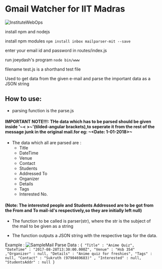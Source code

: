# Gmail Watcher for IIT Madras
![InstituteWebOps](https://avatars2.githubusercontent.com/u/26603004?s=200&v=4)

install npm and nodejs

install npm modules
`npm install inbox mailparser-mit --save`

enter your email id and password in routes/index.js

run joeydash's program
`node bin/www`

filename test.js is a shorthand test file

Used to get data from the given e-mail and parse the important data as a JSON string
## How to use: 
* parsing function is the parse.js

#### IMPORTANT NOTE!!!: THe data which has to be parsed should be given inside '~< >~'(tilded-angular brackets),to seperate it from the rest of the message junk in the original mail.for eg: ~<Date: 1-01-2018>~

* The data which all are parsed are : 
  * Title 
  * DateTime 
  * Venue 
  * Contact 
  * Students
  * Addressed To
  * Organizer
  * Details
  * Tags
  * Interested No.

#### (Note: The interested people and Students Addressed are to be got from the From and To mail-id's respectively,so they are initially left null)

* The function to be called is parser(str), where the str is the subject of the mail to be given as a string

* The function outputs a JSON string with the respective tags for the data.

Example : ![SampleMail](https://i.imgur.com/lrJWygh.png)
Parse Data :
`{
  "Title" : "Anime Quiz",
  "DateTime" : "2017-08-28T13:30:00.000Z",
  "Venue" : "Hsb 354"
  ,"Organizer" : null,
  "Details" : "Anime quiz for freshies",
  "Tags" : null,
  "Contact" : "Sukruth (9790469683)" ,
  "Interested" : null,
  "StudentsAddr" : null
  }`

